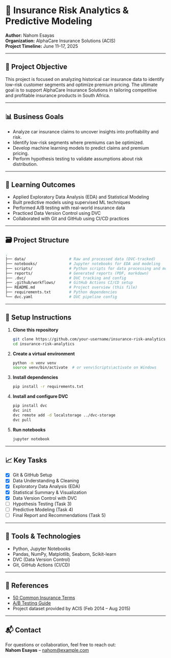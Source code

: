 
# 🚗 Insurance Risk Analytics & Predictive Modeling

**Author:** Nahom Esayas  
**Organization:** AlphaCare Insurance Solutions (ACIS)  
**Project Timeline:** June 11–17, 2025  

---

## 📌 Project Objective

This project is focused on analyzing historical car insurance data to identify low-risk customer segments and optimize premium pricing. The ultimate goal is to support AlphaCare Insurance Solutions in tailoring competitive and profitable insurance products in South Africa.

---

## 📊 Business Goals

- Analyze car insurance claims to uncover insights into profitability and risk.
- Identify low-risk segments where premiums can be optimized.
- Develop machine learning models to predict claims and premium pricing.
- Perform hypothesis testing to validate assumptions about risk distribution.

---

## 🧠 Learning Outcomes

- Applied Exploratory Data Analysis (EDA) and Statistical Modeling
- Built predictive models using supervised ML techniques
- Performed A/B testing with real-world insurance data
- Practiced Data Version Control using DVC
- Collaborated with Git and GitHub using CI/CD practices

---

## 🗃️ Project Structure

```bash
.
├── data/                   # Raw and processed data (DVC-tracked)
├── notebooks/              # Jupyter notebooks for EDA and modeling
├── scripts/                # Python scripts for data processing and modeling
├── reports/                # Generated reports (PDF, markdown)
├── .dvc/                   # DVC tracking and config
├── .github/workflows/      # GitHub Actions CI/CD setup
├── README.md               # Project overview (this file)
├── requirements.txt        # Python dependencies
└── dvc.yaml                # DVC pipeline config
```

---

## 🧪 Setup Instructions

1. **Clone this repository**
   ```bash
   git clone https://github.com/your-username/insurance-risk-analytics.git
   cd insurance-risk-analytics
   ```

2. **Create a virtual environment**
   ```bash
   python -m venv venv
   source venv/bin/activate  # or venv\Scripts\activate on Windows
   ```

3. **Install dependencies**
   ```bash
   pip install -r requirements.txt
   ```

4. **Install and configure DVC**
   ```bash
   pip install dvc
   dvc init
   dvc remote add -d localstorage ../dvc-storage
   dvc pull
   ```

5. **Run notebooks**
   ```bash
   jupyter notebook
   ```

---

## 📈 Key Tasks

- [x] Git & GitHub Setup
- [x] Data Understanding & Cleaning
- [x] Exploratory Data Analysis (EDA)
- [x] Statistical Summary & Visualization
- [x] Data Version Control with DVC
- [ ] Hypothesis Testing (Task 3)
- [ ] Predictive Modeling (Task 4)
- [ ] Final Report and Recommendations (Task 5)

---

## 🧠 Tools & Technologies

- Python, Jupyter Notebooks
- Pandas, NumPy, Matplotlib, Seaborn, Scikit-learn
- DVC (Data Version Control)
- Git, GitHub Actions (CI/CD)

---

## 📝 References

- [50 Common Insurance Terms](https://www.csib.org/glossary)
- [A/B Testing Guide](https://www.optimizely.com/optimization-glossary/ab-testing/)
- Project dataset provided by ACIS (Feb 2014 – Aug 2015)

---

## 📬 Contact

For questions or collaboration, feel free to reach out:  
**Nahom Esayas** – nahom@example.com
